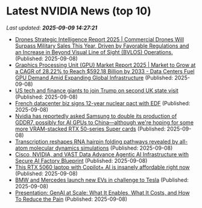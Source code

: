 # Latest NVIDIA News (top 10)
_Last updated: **2025-09-09 14:27:21**_

- [Drones Strategic Intelligence Report 2025 | Commercial Drones Will Surpass Military Sales This Year, Driven by Favorable Regulations and an Increase in Beyond Visual Line of Sight (BVLOS) Operations.](https://www.globenewswire.com/news-release/2025/09/08/3146233/28124/en/Drones-Strategic-Intelligence-Report-2025-Commercial-Drones-Will-Surpass-Military-Sales-This-Year-Driven-by-Favorable-Regulations-and-an-Increase-in-Beyond-Visual-Line-of-Sight-BVL.html) (Published: 2025-09-08)
- [Graphics Processing Unit (GPU) Market Report 2025 | Market to Grow at a CAGR of 28.22% to Reach $592.18 Billion by 2033 - Data Centers Fuel GPU Demand Amid Expanding Global Infrastructure](https://www.globenewswire.com/news-release/2025/09/08/3146225/28124/en/Graphics-Processing-Unit-GPU-Market-Report-2025-Market-to-Grow-at-a-CAGR-of-28-22-to-Reach-592-18-Billion-by-2033-Data-Centers-Fuel-GPU-Demand-Amid-Expanding-Global-Infrastructure.html) (Published: 2025-09-08)
- [US tech and finance giants to join Trump on second UK state visit](https://news.sky.com/story/us-tech-and-finance-giants-to-join-trump-on-second-uk-state-visit-13427186) (Published: 2025-09-08)
- [French datacenter biz signs 12-year nuclear pact with EDF](https://www.theregister.com/2025/09/08/data4_edf_nuclear_deal/) (Published: 2025-09-08)
- [Nvidia has reportedly asked Samsung to double its production of GDDR7, possibly for AI GPUs to China—although we're hoping for some more VRAM-stacked RTX 50-series Super cards](https://www.pcgamer.com/hardware/graphics-cards/nvidia-has-reportedly-asked-samsung-to-double-its-production-of-gddr7-possibly-for-ai-gpus-to-china-although-were-hoping-for-some-more-vram-stacked-rtx-50-series-super-cards/) (Published: 2025-09-08)
- [Transcription reshapes RNA hairpin folding pathways revealed by all-atom molecular dynamics simulations](https://journals.plos.org/ploscompbiol/article?id=10.1371/journal.pcbi.1013472) (Published: 2025-09-08)
- [Cisco, NVIDIA, and VAST Data Advance Agentic AI Infrastructure with Secure AI Factory Blueprint](https://www.storagereview.com/news/cisco-nvidia-and-vast-data-advance-agentic-ai-infrastructure-with-secure-ai-factory-blueprint) (Published: 2025-09-08)
- [This RTX 5060 laptop with Copilot+ AI is insanely affordable right now](https://www.pcworld.com/article/2901269/this-rtx-5060-laptop-with-copilot-plus-ai-is-insanely-affordable-right-now.html) (Published: 2025-09-08)
- [BMW and Mercedes launch new EVs in challenge to Tesla](https://qz.com/tesla-faces-new-threats-from-bmw-and-mercedes) (Published: 2025-09-08)
- [Presentation: GenAI at Scale: What It Enables, What It Costs, and How To Reduce the Pain](https://www.infoq.com/presentations/genai-scale/) (Published: 2025-09-08)

